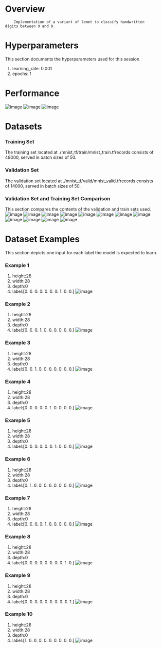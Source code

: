 # Overview 

        Implementation of a variant of lenet to classify handwritten digits between 0 and 9. 
        
# Hyperparameters 
This section documents the hyperparameters used for this session. 
1. learning_rate: 0.001
2. epochs: 1
# Performance
![image](images/ed8786079384c2bbc64d24886567a8d9.png)
![image](images/e7ae425ecf4fa1d286f805457184ff4d.png)
![image](images/e4e112aae09935ae3f72cdcde8c2060f.png)
# Datasets 
### Training Set 
The training set located at ./mnist_tf/train/mnist_train.tfrecords consists of 49000, served in batch sizes of 50.

### Validation Set 
The validation set located at ./mnist_tf/valid/mnist_valid.tfrecords consists of 14000, served in batch sizes of 50.

### Validation Set and Training Set Comparison 
This section compares the contents of the validation and train sets used.
![image](./images/4514c763f6656bca4c737b87e67d98f5.png)
![image](./images/0bf194f437bb5135ce9f05b4c28827f9.png)
![image](./images/a0dff78a431dd258652baa2ae411eb7f.png)
![image](./images/05fcc89172068b60a8370a82884f5cf2.png)
![image](./images/7ff9b6364cd4905dff98ceea675ca67d.png)
![image](./images/b6c5b3d2e59dff82fe36bc4e87416d2a.png)
![image](./images/35f901197c5551ef87f02e4e532f2907.png)
![image](./images/6ec094073a60c5ea19894960b30113b7.png)
![image](./images/2342f7a304a64ee3496a5bd0956e4558.png)
![image](./images/c74b3cebb33be3c8918983c72725a0c0.png)
![image](./images/9b82db5d0cb8ad81f15870af7a6a4e41.png)
![image](./images/b7daa235a3ea813b83fe5ea88b667791.png)
# Dataset Examples
This section depicts one input for each label the model is expected to learn.
### Example 1 
1. height:28
2. width:28
3. depth:0
4. label:[0. 0. 0. 0. 0. 0. 0. 1. 0. 0.]
![image](images/146c1a6508c46e2d4291de71c6fde83c.png)
### Example 2 
1. height:28
2. width:28
3. depth:0
4. label:[0. 0. 0. 1. 0. 0. 0. 0. 0. 0.]
![image](images/cd0e8c9ba3158a0f2bdc90a374d60895.png)
### Example 3 
1. height:28
2. width:28
3. depth:0
4. label:[0. 0. 1. 0. 0. 0. 0. 0. 0. 0.]
![image](images/14fc0df35ca2c4d0dedcf31a784d3a40.png)
### Example 4 
1. height:28
2. width:28
3. depth:0
4. label:[0. 0. 0. 0. 0. 1. 0. 0. 0. 0.]
![image](images/f0bcbd9c9044f445d338960026741ff5.png)
### Example 5 
1. height:28
2. width:28
3. depth:0
4. label:[0. 0. 0. 0. 0. 0. 1. 0. 0. 0.]
![image](images/d19b43dcfa84acad4aef4bc40c5349f3.png)
### Example 6 
1. height:28
2. width:28
3. depth:0
4. label:[0. 1. 0. 0. 0. 0. 0. 0. 0. 0.]
![image](images/c01f8b42c7383e34dacc582e31fd4c0c.png)
### Example 7 
1. height:28
2. width:28
3. depth:0
4. label:[0. 0. 0. 0. 1. 0. 0. 0. 0. 0.]
![image](images/b364cfefc5bd2ab4de6bbb6736f3e92c.png)
### Example 8 
1. height:28
2. width:28
3. depth:0
4. label:[0. 0. 0. 0. 0. 0. 0. 0. 1. 0.]
![image](images/c6f8eb600a9d7cd4350526e692e5f5ad.png)
### Example 9 
1. height:28
2. width:28
3. depth:0
4. label:[0. 0. 0. 0. 0. 0. 0. 0. 0. 1.]
![image](images/e68e2419a7e68fd281ed190073ce3fce.png)
### Example 10 
1. height:28
2. width:28
3. depth:0
4. label:[1. 0. 0. 0. 0. 0. 0. 0. 0. 0.]
![image](images/1e04b4523752080f35997c60c850a6f0.png)

